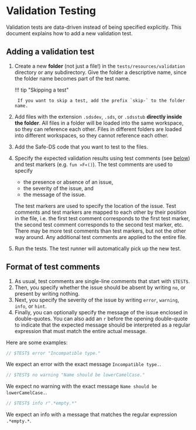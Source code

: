 # Validation Testing

Validation tests are data-driven instead of being specified explicitly. This document explains how to add a new
validation test.

## Adding a validation test

1. Create a new **folder** (not just a file!) in the `tests/resources/validation` directory or any subdirectory. Give
   the folder a descriptive name, since the folder name becomes part of the test name.

    !!! tip "Skipping a test"

        If you want to skip a test, add the prefix `skip-` to the folder name.

2. Add files with the extension `.sdsdev`, `.sds`, or `.sdsstub` **directly inside the folder**. All files in a
   folder will be loaded into the same workspace, so they can reference each other. Files in different folders are
   loaded into different workspaces, so they cannot reference each other.
3. Add the Safe-DS code that you want to test to the files.
4. Specify the expected validation results using test comments (see [below](#format-of-test-comments)) and test
   markers (e.g. `fun »F«()`). The test comments are used to specify
    * the presence or absence of an issue,
    * the severity of the issue, and
    * the message of the issue.

    The test markers are used to specify the location of the issue. Test comments and test markers are mapped to each
    other by their position in the file, i.e. the first test comment corresponds to the first test marker, the second
    test comment corresponds to the second test marker, etc. There may be more test comments than test markers, but not
    the other way around. Any additional test comments are applied to the entire file.

5. Run the tests. The test runner will automatically pick up the new test.

## Format of test comments

1. As usual, test comments are single-line comments that start with `$TEST$`.
2. Then, you specify whether the issue should be absent by writing `no`, or present by writing nothing.
3. Next, you specify the severity of the issue by writing `error`, `warning`, `info`, or `hint`.
4. Finally, you can optionally specify the message of the issue enclosed in double-quotes. You can also add an `r`
   before the opening double-quote to indicate that the expected message should be interpreted as a regular expression
   that must match the entire actual message.

Here are some examples:

```ts
// $TEST$ error "Incompatible type."
```

We expect an error with the exact message `Incompatible type.`.

```ts
// $TEST$ no warning "Name should be lowerCamelCase."
```

We expect no warning with the exact message `Name should be lowerCamelCase.`.

```ts
// $TEST$ info r".*empty.*"
```

We expect an info with a message that matches the regular expression `.*empty.*`.

